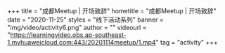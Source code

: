 +++
    title = "成都Meetup | 开场致辞"
    hometitle = "成都Meetup | 开场致辞"
    date = "2020-11-25"
    styles = "线下活动系列"
    banner = "img/video/activity6.png"
    author = ""
    videourl = "https://learningvideo.obs.ap-southeast-1.myhuaweicloud.com:443/20201114meetup/1.mp4" 
    tag = "activity"
+++